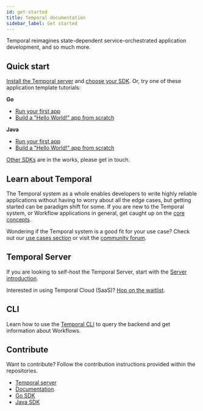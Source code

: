 ```yaml
---
id: get-started
title: Temporal documentation
sidebar_label: Get started
---
```


Temporal reimagines state-dependent service-orchestrated application development, and so much more.

## Quick start

[Install the Temporal server](/docs/server-quick-install/) and [choose your SDK](/docs/sdks-introduction). Or, try one of these application template tutorials:

**Go**

- [Run your first app](/docs/go-run-your-first-app/)
- [Build a "Hello World!" app from scratch](/docs/go-hello-world)

**Java**

- [Run your first app](/docs/java-run-your-first-app/)
- [Build a "Hello World!" app from scratch](/docs/java-hello-world)

[Other SDKs](/docs/sdks-introduction/#other-sdks) are in the works, please get in touch.

## Learn about Temporal

The Temporal system as a whole enables developers to write highly reliable applications without having to worry about all the edge cases, but getting started can be paradigm shift for some. If you are new to the Temporal system, or Workflow applications in general, get caught up on the [core concepts](/docs/overview/).

Wondering if the Temporal system is a good fit for your use case? Check out our [use cases section](/docs/use-cases-orchestration/) or visit the [community forum](https://community.temporal.io/tag/use-case-validation).

## Temporal Server

If you are looking to self-host the Temporal Server, start with the [Server introduction](/docs/server-introduction).

Interested in using Temporal Cloud (SaaS)? [Hop on the waitlist](https://docs.temporal.io/docs/cloud-introduction).

## CLI

Learn how to use the [Temporal CLI](/docs/tctl/) to query the backend and get information about Workflows.

## Contribute

Want to contribute? Follow the contribution instructions provided within the repositories.

- [Temporal server](https://github.com/temporalio/temporal/blob/master/CONTRIBUTING.md)
- [Documentation](https://github.com/temporalio/documentation-legacy/blob/master/README.md).
- [Go SDK](https://github.com/temporalio/go-sdk/blob/master/CONTRIBUTING.md)
- [Java SDK](https://github.com/temporalio/java-sdk/blob/master/CONTRIBUTING.md)
